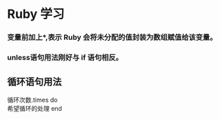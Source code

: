 # Ruby 学习
### 变量前加上*,表示 Ruby 会将未分配的值封装为数组赋值给该变量。

### unless语句用法刚好与 if 语句相反。

## 循环语句用法

循环次数.times do  
	希望循环的处理 
end
